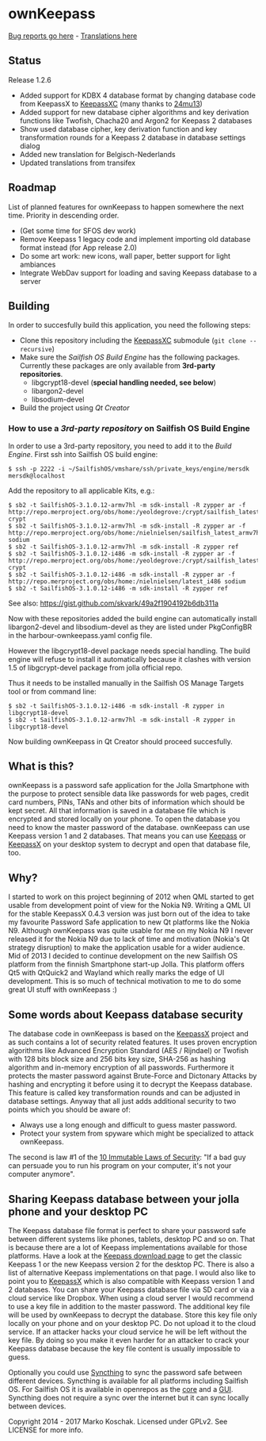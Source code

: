 # ownKeepass

[Bug reports go here] - [Translations here]

## Status

Release 1.2.6
* Added support for KDBX 4 database format by changing database code from KeepassX to [KeepassXC] (many thanks to [24mu13](https://github.com/24mu13))
* Added support for new database cipher algorithms and key derivation functions like Twofish, Chacha20 and Argon2 for Keepass 2 databases
* Show used database cipher, key derivation function and key transformation rounds for a Keepass 2 database in database settings dialog
* Added new translation for Belgisch-Nederlands
* Updated translations from transifex

## Roadmap

List of planned features for ownKeepass to happen somewhere the next time. Priority
in descending order.

*   (Get some time for SFOS dev work)
*   Remove Keepass 1 legacy code and implement importing old database format instead (for App release 2.0)
*   Do some art work: new icons, wall paper, better support for light ambiances
*   Integrate WebDav support for loading and saving Keepass database to a server

## Building

In order to succesfully build this application, you need the following steps:
- Clone this repository including the [KeepassXC] submodule (`git clone --recursive`)
- Make sure the _Sailfish OS Build Engine_ has the following packages. Currently these packages are only available from **3rd-party repositories**.
  - libgcrypt18-devel (**special handling needed, see below**)
  - libargon2-devel 
  - libsodium-devel 
- Build the project using _Qt Creator_

### How to use a _3rd-party repository_ on Sailfish OS Build Engine

In order to use a 3rd-party repository, you need to add it to the _Build Engine_.
First ssh into Sailfish OS build engine:

    $ ssh -p 2222 -i ~/SailfishOS/vmshare/ssh/private_keys/engine/mersdk mersdk@localhost
    
Add the repository to all applicable Kits, e.g.:

    $ sb2 -t SailfishOS-3.1.0.12-armv7hl -m sdk-install -R zypper ar -f http://repo.merproject.org/obs/home:/yeoldegrove:/crypt/sailfish_latest_armv7hl crypt
    $ sb2 -t SailfishOS-3.1.0.12-armv7hl -m sdk-install -R zypper ar -f http://repo.merproject.org/obs/home:/nielnielsen/sailfish_latest_armv7hl sodium
    $ sb2 -t SailfishOS-3.1.0.12-armv7hl -m sdk-install -R zypper ref
    $ sb2 -t SailfishOS-3.1.0.12-i486 -m sdk-install -R zypper ar -f http://repo.merproject.org/obs/home:/yeoldegrove:/crypt/sailfish_latest_i486 crypt
    $ sb2 -t SailfishOS-3.1.0.12-i486 -m sdk-install -R zypper ar -f http://repo.merproject.org/obs/home:/nielnielsen/latest_i486 sodium
    $ sb2 -t SailfishOS-3.1.0.12-i486 -m sdk-install -R zypper ref

See also: https://gist.github.com/skvark/49a2f1904192b6db311a

Now with these repositories added the build engine can automatically install libargon2-devel and libsodium-devel as they are listed under PkgConfigBR in the harbour-ownkeepass.yaml config file.

However the libgcrypt18-devel package needs special handling. The build engine will refuse to install it automatically because it clashes with version 1.5 of libgcrypt-devel package from jolla official repo.

Thus it needs to be installed manually in the Sailfish OS Manage Targets tool or from command line:

    $ sb2 -t SailfishOS-3.1.0.12-i486 -m sdk-install -R zypper in libgcrypt18-devel
    $ sb2 -t SailfishOS-3.1.0.12-armv7hl -m sdk-install -R zypper in libgcrypt18-devel

Now building ownKeepass in Qt Creator should proceed succesfully.

## What is this?

ownKeepass is a password safe application for the Jolla Smartphone with the purpose to
protect sensible data like passwords for web pages, credit card numbers,
PINs, TANs and other bits of information which should be kept secret. All that information
is saved in a database file which is encrypted and stored locally on your phone. To open
the database you need to know the master password of the database. ownKeepass can use Keepass
version 1 and 2 databases. That means you can use [Keepass] or [KeepassX] on your desktop
system to decrypt and open that database file, too.

## Why?

I started to work on this project beginning of 2012 when QML started to get usable from development point
of view for the Nokia N9. Writing a QML UI for the stable KeepassX 0.4.3 version was just born out of the
idea to take my favourite Password Safe application to new Qt platforms like the Nokia N9. Although
ownKeepass was quite usable for me on my Nokia N9 I never released it for the Nokia N9 due to lack of
time and motivation (Nokia's Qt strategy disruption) to make the application usable for a wider audience.
Mid of 2013 I decided to continue development on the new Sailfish OS platform from the finnish Smartphone
start-up Jolla. This platform offers Qt5 with QtQuick2 and Wayland which really marks the edge of UI
development. This is so much of technical motivation to me to do some great UI stuff with ownKeepass :)

## Some words about Keepass database security

The database code in ownKeepass is based on the [KeepassX] project and as such contains a lot of
security related features. It uses proven encryption algorithms like Advanced Encryption Standard
(AES / Rijndael) or Twofish with 128 bits block size and 256 bits key size, SHA-256 as hashing
algorithm and in-memory encryption of all passwords. Furthermore it protects the master
password against Brute-Force and Dictonary Attacks by hashing and encrypting it before
using it to decrypt the Keepass database. This feature is called key transformation rounds and can be
adjusted in database settings. Anyway that all just adds additional security to two points which
you should be aware of:

*   Always use a long enough and difficult to guess master password.
*   Protect your system from spyware which might be specialized to attack ownKeepass.

The second is law #1 of the [10 Immutable Laws of Security]: "If a bad guy can persuade you to run
his program on your computer, it's not your computer anymore".

## Sharing Keepass database between your jolla phone and your desktop PC

The Keepass database file format is perfect to share your password safe between different
systems like phones, tablets, desktop PC and so on. That is because there are a lot of Keepass
implementations available for those platforms. Have a look at the [Keepass download page] to get the classic Keepass 1 or
the new Keepass version 2 for the desktop PC. There is also a list of alternative Keepass implementations on that page.
I would also like to point you to [KeepassX] which is also compatible with Keepass version 1 and 2 databases.
You can share your Keepass database file via SD card or via a cloud service like Dropbox.
When using a cloud server I would recommend to use a key file in addition to the master password.
The additional key file will be used by ownKeepass to decrypt the database. Store this key file
only locally on your phone and on your desktop PC. Do not upload it to the cloud service. If an attacker
hacks your cloud service he will be left without the key file. By doing so you make it even
harder for an attacker to crack your Keepass database because the key file content is usually
impossible to guess.

Optionally you could use [Syncthing] to sync the password safe between different devices. Syncthing is available for
all platforms including Sailfish OS. For Sailfish OS it is available in openrepos as the [core] and a [GUI].
Syncthing does not require a sync over the internet but it can sync locally between devices.

Copyright 2014 - 2017 Marko Koschak. Licensed under GPLv2. See LICENSE for more info.


[openrepos.net]: https://openrepos.net/content/jobe/ownkeepass                             "Beta and testing releases"
[Keepass]: http://www.keepass.info/help/v1/setup.html                                      "Official Keepass homepage for version 1"
[KeepassX]: http://www.keepassx.org                                                        "KeepassX project homepage"
[KeepassXC]: http://www.keepassxc.org                                                      "KeepassXC project homepage"
[10 Immutable Laws of Security]: http://technet.microsoft.com/en-us/library/cc722487.aspx  "10 Immutable Laws of Security"
[Keepass download page]: http://www.keepass.info/download.html                             "Download classic Keepass"
[Bug reports go here]: https://github.com/jobe-m/ownkeepass/issues
[Translations here]: https://www.transifex.com/projects/p/jobe_m-ownKeepass/
[Syncthing]: https://syncthing.net/                                                        "Syncthing homepage"
[core]: https://openrepos.net/content/fooxl/syncthing-inotify-bin                          "Syncthing core for SFOS"
[GUI]: https://openrepos.net/content/fooxl/syncthing-sf                                    "Syncthing GUI for SFOS"
[SFOS manual building]: https://sailfishos.org/wiki/Tutorial_-_Building_packages_manually  "Tutorial - Building packages manually"
[libsodium]: https://openrepos.net/content/birdzhang/libsodium                             "Libsodium on OpenRepos.net"
